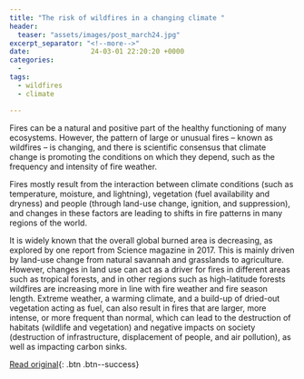 ```yaml
---
title: "The risk of wildfires in a changing climate "
header:
  teaser: "assets/images/post_march24.jpg"
excerpt_separator: "<!--more-->"
date:               24-03-01 22:20:20 +0000
categories:
  - 
tags:
  - wildfires
  - climate

---
```

Fires can be a natural and positive part of the healthy functioning of many ecosystems. However, the pattern of large or unusual fires – known as wildfires – is changing, and there is scientific consensus that climate change is promoting the conditions on which they depend, such as the frequency and intensity of fire weather.  

Fires mostly result from the interaction between climate conditions (such as temperature, moisture, and lightning), vegetation (fuel availability and dryness) and people (through land-use change, ignition, and suppression), and changes in these factors are leading to shifts in fire patterns in many regions of the world.  

It is widely known that the overall global burned area is decreasing, as explored by one report from Science magazine in 2017. This is mainly driven by land-use change from natural savannah and grasslands to agriculture. However, changes in land use can act as a driver for fires in different areas such as tropical forests, and in other regions such as high-latitude forests wildfires are increasing more in line with fire weather and fire season length. Extreme weather, a warming climate, and a build-up of dried-out vegetation acting as fuel, can also result in fires that are larger, more intense, or more frequent than normal, which can lead to the destruction of habitats (wildlife and vegetation) and negative impacts on society (destruction of infrastructure, displacement of people, and air pollution), as well as impacting carbon sinks. 

[Read original](https://blog.metoffice.gov.uk/2024/03/01/the-risk-of-wildfires-in-a-changing-climate/){: .btn .btn--success}



